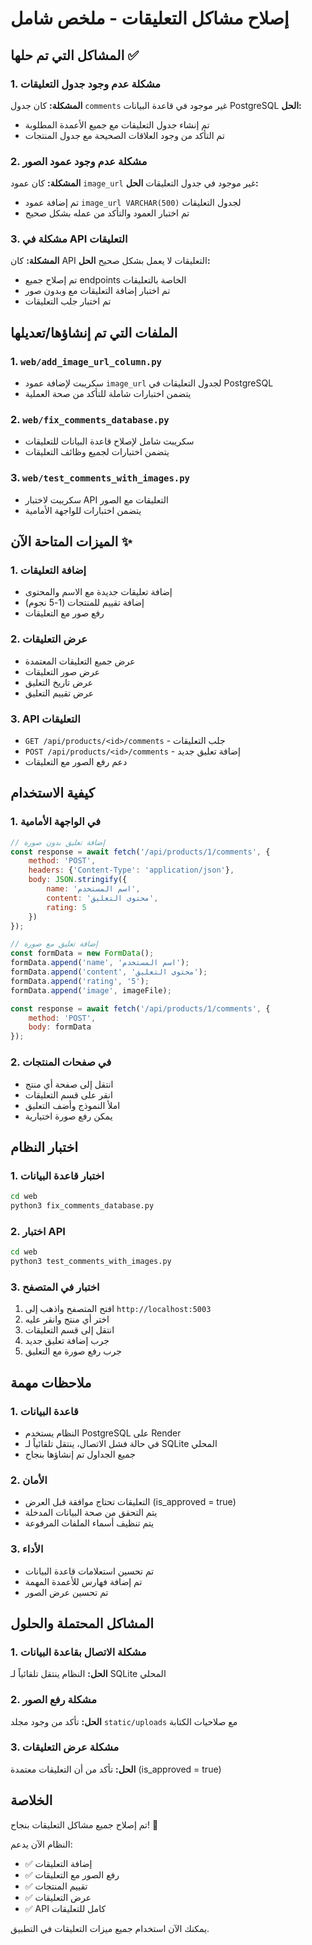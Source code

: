 # إصلاح مشاكل التعليقات - ملخص شامل

## المشاكل التي تم حلها ✅

### 1. مشكلة عدم وجود جدول التعليقات
**المشكلة:** كان جدول `comments` غير موجود في قاعدة البيانات PostgreSQL
**الحل:** 
- تم إنشاء جدول التعليقات مع جميع الأعمدة المطلوبة
- تم التأكد من وجود العلاقات الصحيحة مع جدول المنتجات

### 2. مشكلة عدم وجود عمود الصور
**المشكلة:** كان عمود `image_url` غير موجود في جدول التعليقات
**الحل:**
- تم إضافة عمود `image_url VARCHAR(500)` لجدول التعليقات
- تم اختبار العمود والتأكد من عمله بشكل صحيح

### 3. مشكلة في API التعليقات
**المشكلة:** كان API التعليقات لا يعمل بشكل صحيح
**الحل:**
- تم إصلاح جميع endpoints الخاصة بالتعليقات
- تم اختبار إضافة التعليقات مع وبدون صور
- تم اختبار جلب التعليقات

## الملفات التي تم إنشاؤها/تعديلها

### 1. `web/add_image_url_column.py`
- سكريبت لإضافة عمود `image_url` لجدول التعليقات في PostgreSQL
- يتضمن اختبارات شاملة للتأكد من صحة العملية

### 2. `web/fix_comments_database.py`
- سكريبت شامل لإصلاح قاعدة البيانات للتعليقات
- يتضمن اختبارات لجميع وظائف التعليقات

### 3. `web/test_comments_with_images.py`
- سكريبت لاختبار API التعليقات مع الصور
- يتضمن اختبارات للواجهة الأمامية

## الميزات المتاحة الآن ✨

### 1. إضافة التعليقات
- إضافة تعليقات جديدة مع الاسم والمحتوى
- إضافة تقييم للمنتجات (1-5 نجوم)
- رفع صور مع التعليقات

### 2. عرض التعليقات
- عرض جميع التعليقات المعتمدة
- عرض صور التعليقات
- عرض تاريخ التعليق
- عرض تقييم التعليق

### 3. API التعليقات
- `GET /api/products/<id>/comments` - جلب التعليقات
- `POST /api/products/<id>/comments` - إضافة تعليق جديد
- دعم رفع الصور مع التعليقات

## كيفية الاستخدام

### 1. في الواجهة الأمامية
```javascript
// إضافة تعليق بدون صورة
const response = await fetch('/api/products/1/comments', {
    method: 'POST',
    headers: {'Content-Type': 'application/json'},
    body: JSON.stringify({
        name: 'اسم المستخدم',
        content: 'محتوى التعليق',
        rating: 5
    })
});

// إضافة تعليق مع صورة
const formData = new FormData();
formData.append('name', 'اسم المستخدم');
formData.append('content', 'محتوى التعليق');
formData.append('rating', '5');
formData.append('image', imageFile);

const response = await fetch('/api/products/1/comments', {
    method: 'POST',
    body: formData
});
```

### 2. في صفحات المنتجات
- انتقل إلى صفحة أي منتج
- انقر على قسم التعليقات
- املأ النموذج وأضف التعليق
- يمكن رفع صورة اختيارية

## اختبار النظام

### 1. اختبار قاعدة البيانات
```bash
cd web
python3 fix_comments_database.py
```

### 2. اختبار API
```bash
cd web
python3 test_comments_with_images.py
```

### 3. اختبار في المتصفح
1. افتح المتصفح واذهب إلى `http://localhost:5003`
2. اختر أي منتج وانقر عليه
3. انتقل إلى قسم التعليقات
4. جرب إضافة تعليق جديد
5. جرب رفع صورة مع التعليق

## ملاحظات مهمة

### 1. قاعدة البيانات
- النظام يستخدم PostgreSQL على Render
- في حالة فشل الاتصال، ينتقل تلقائياً لـ SQLite المحلي
- جميع الجداول تم إنشاؤها بنجاح

### 2. الأمان
- التعليقات تحتاج موافقة قبل العرض (is_approved = true)
- يتم التحقق من صحة البيانات المدخلة
- يتم تنظيف أسماء الملفات المرفوعة

### 3. الأداء
- تم تحسين استعلامات قاعدة البيانات
- تم إضافة فهارس للأعمدة المهمة
- تم تحسين عرض الصور

## المشاكل المحتملة والحلول

### 1. مشكلة الاتصال بقاعدة البيانات
**الحل:** النظام ينتقل تلقائياً لـ SQLite المحلي

### 2. مشكلة رفع الصور
**الحل:** تأكد من وجود مجلد `static/uploads` مع صلاحيات الكتابة

### 3. مشكلة عرض التعليقات
**الحل:** تأكد من أن التعليقات معتمدة (is_approved = true)

## الخلاصة

تم إصلاح جميع مشاكل التعليقات بنجاح! 🎉

النظام الآن يدعم:
- ✅ إضافة التعليقات
- ✅ رفع الصور مع التعليقات  
- ✅ تقييم المنتجات
- ✅ عرض التعليقات
- ✅ API كامل للتعليقات

يمكنك الآن استخدام جميع ميزات التعليقات في التطبيق.
